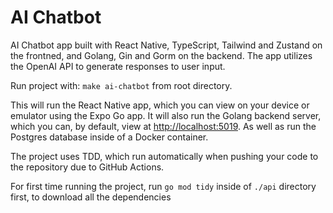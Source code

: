 # AI Chatbot

AI Chatbot app built with React Native, TypeScript, Tailwind and Zustand on the frontned, and Golang, Gin and Gorm on the backend.
The app utilizes the OpenAI API to generate responses to user input.

Run project with: `make ai-chatbot` from root directory.

This will run the React Native app, which you can view on your device or emulator using the Expo Go app.
It will also run the Golang backend server, which you can, by default, view at [http://localhost:5019](http://localhost:5019).
As well as run the Postgres database inside of a Docker container.

The project uses TDD, which run automatically when pushing your code to the repository due to GitHub Actions.

For first time running the project, run `go mod tidy` inside of `./api` directory first, to download all the dependencies
